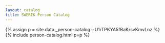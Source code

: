 ```yaml
---
layout: catalog
title: SWERIK Person Catalog
---
```

{% assign p = site.data._person-catalog.i-U1rTPKYA5fBaKrsvKmvLnz %}
{% include person-catalog.html p=p %}

